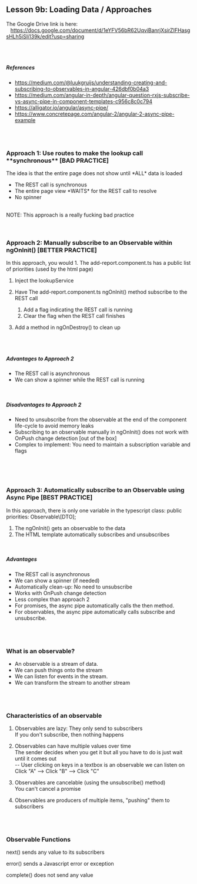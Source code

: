 Lesson 9b:  Loading Data / Approaches
-------------------------------------
The Google Drive link is here:<br>
&nbsp;&nbsp;&nbsp;https://docs.google.com/document/d/1eYFV56bR62UqviBanrjXsirZIFHasgsHLh5iSIi139k/edit?usp=sharing


<br>
<br>


<h5>References</h5>

- https://medium.com/@luukgruijs/understanding-creating-and-subscribing-to-observables-in-angular-426dbf0b04a3
- https://medium.com/angular-in-depth/angular-question-rxjs-subscribe-vs-async-pipe-in-component-templates-c956c8c0c794
- https://alligator.io/angular/async-pipe/
- https://www.concretepage.com/angular-2/angular-2-async-pipe-example

  
  

<br>
<br>
<h3>Approach 1: Use routes to make the lookup call **synchronous** [BAD PRACTICE]</h3>
The idea is that the entire page does not show until *ALL* data is loaded

- The REST call is synchronous
- The entire page view \*WAITS\* for the REST call to resolve
- No spinner
<br>
NOTE: This approach is a really fucking bad practice

  
<br>
<br>
<br>
<h3>Approach 2: Manually subscribe to an Observable within ngOnInit() [BETTER PRACTICE]</h3>
In this approach, you would
1. The add-report.component.ts has a public list of priorities (used by the html page)

1. Inject the lookupService

1. Have The add-report.component.ts ngOnInit() method subscribe to the REST call

   1. Add a flag indicating the REST call is running
   1. Clear the flag when the REST call finishes

1. Add a method in ngOnDestroy() to clean up

<br>
<br>
<h5>Advantages to Approach 2</h5>

- The REST call is asynchronous
- We can show a spinner while the REST call is running

<br>
<h5>Disadvantages to Approach 2</h5>

- Need to unsubscribe from the observable at the end of the component life-cycle to avoid memory leaks
- Subscribing to an observable manually in ngOnInit() does not work with OnPush change detection \[out of the box]
- Complex to implement: You need to maintain a subscription variable and flags

  
<br>
<br>
<br>

<h3>Approach 3: Automatically subscribe to an Observable using Async Pipe [BEST PRACTICE]</h3>
In this approach, there is only one variable in the typescript class:  
  public priorities: Observable\[DTO];

1. The ngOnInit() gets an observable to the data
1. The HTML template automatically subscribes and unsubscribes

<br>

<h5>Advantages</h5> 

- The REST call is asynchronous
- We can show a spinner (if needed)
- Automatically clean-up: No need to unsubscribe
- Works with OnPush change detection
- Less complex than approach 2
- For promises, the async pipe automatically calls the then method.
- For observables, the async pipe automatically calls subscribe and unsubscribe.

  

<br>
<br>
<h3>What is an observable?</h3>

- An observable is a stream of data.
- We can push things onto the stream 
- We can listen for events in the stream.
- We can transform the stream to another stream



<br>
<br>  
<h3>Characteristics of an observable</h3>

1. Observables are lazy: They only send to subscribers  
   If you don't subscribe, then nothing happens  
     
2. Observables can have multiple values over time  
   The sender decides when you get it but all you have to do is just wait until it comes out  
   -- User clicking on keys in a textbox is an observable we can listen on  
     Click "A" --> Click "B" --> Click "C"  

3. Observables are cancelable (using the unsubscribe() method)  
   You can't cancel a promise  

4. Observables are producers of multiple items, "pushing" them to subscribers
  

<br>
<br>
<h3>Observable Functions</h3>

next() sends any value to its subscribers

error() sends a Javascript error or exception

complete() does not send any value

  
  
  
  
  
